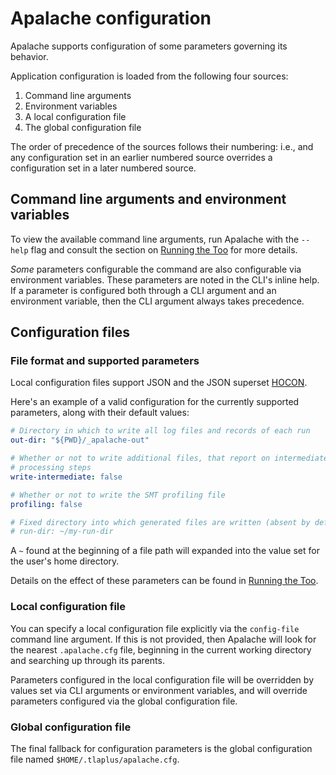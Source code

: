 # Apalache configuration

Apalache supports configuration of some parameters governing its behavior.

Application configuration is loaded from the following four sources:

1. Command line arguments
2. Environment variables
3. A local configuration file
4. The global configuration file

The order of precedence of the sources follows their numbering: i.e., and any
configuration set in an earlier numbered source overrides a configuration set in
a later numbered source.

## Command line arguments and environment variables

To view the available command line arguments, run Apalache with the `--help`
flag and consult the section on [Running the Too](./running.md) for more
details.

*Some* parameters configurable the command are also configurable via environment
variables. These parameters are noted in the CLI's inline help. If a parameter
is configured both through a CLI argument and an environment variable, then the
CLI argument always takes precedence. 

## Configuration files

### File format and supported parameters

Local configuration files support JSON and the JSON superset
[HOCON](https://github.com/lightbend/config/blob/master/HOCON.md).

Here's an example of a valid configuration for the currently 
supported parameters, along with their default values: 

```yaml
# Directory in which to write all log files and records of each run
out-dir: "${PWD}/_apalache-out"

# Whether or not to write additional files, that report on intermediate
# processing steps
write-intermediate: false

# Whether or not to write the SMT profiling file
profiling: false

# Fixed directory into which generated files are written (absent by default)
# run-dir: ~/my-run-dir
```

A `~` found at the beginning of a file path will expanded into the value set for
the user's home directory.

Details on the effect of these parameters can be found in [Running the
Too](./running.md).

### Local configuration file

You can specify a local configuration file explicitly via the `config-file`
command line argument. If this is not provided, then Apalache will look for the
nearest `.apalache.cfg` file, beginning in the current working directory and
searching up through its parents.

Parameters configured in the local configuration file will be overridden by
values set via CLI arguments or environment variables, and will override
parameters configured via the global configuration file.

### Global configuration file

The final fallback for configuration parameters is the global configuration file
named `$HOME/.tlaplus/apalache.cfg`.

